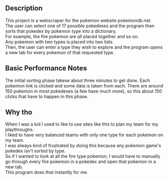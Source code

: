 Description
-----------
This project is a webscraper for the pokemon website pokemondb.net.  
The user can select one of 17 possible pokedexes and the program then sorts that pokedex by pokemon type into
a dictionary.  
For example, the fire pokemon are all placed together and so on.  
Any pokemon with two types is placed into two lists.  
Then, the user can enter a type they wish to explore and the program opens a new tab for every pokemon
 of that requested type.  


Basic Performance Notes
-----------------------
The initial sorting phase takese about three minutes to get done. Each pokemon link is clicked and some data is taken 
from each. There are around 150 pokemon in most pokedexes (a few have much more), 
so this about 150 clicks that have to happen in this phase. 


Why tho
-------
When I was a kid I used to like to use sites like this to plan my team for my playthroughs.  
I liked to have very balanced teams with only one type for each pokemon on my team.  
I was always kind of frustrated by doing this because any pokemon game's pokedex isn't sorted by type.  
So if I wanted to look at all the fire type pokemon, I would have to manually go through every fire pokemon
 in a pokedex and open that pokemon in a new tab.  
This program does that instantly for me.




